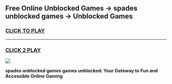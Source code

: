 
## Free Online Unblocked Games → spades unblocked games → Unblocked Games
<h3>
<a href="https://premium.freeplayer.one?title=spades_unblocked_games&ref=21F">CLICK TO PLAY</a></h3>
<hr>

<h3>
<a href="https://premium.freeplayer.one?title=spades_unblocked_games&ref=21F">CLICK 2 PLAY</a>
  
</h3>

<a href="https://premium.freeplayer.one?title=spades_unblocked_games&ref=21F/"><img src="https://clearcache.store/games.png"></a>


**spades unblocked games games unblocked: Your Gateway to Fun and Accessible Online Gaming**
